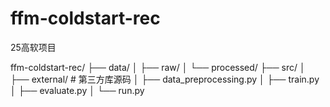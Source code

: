 # ffm-coldstart-rec
25高软项目

ffm-coldstart-rec/
├── data/
│   ├── raw/
│   └── processed/
├── src/
│   ├── external/        # 第三方库源码
│   ├── data_preprocessing.py
│   ├── train.py
│   ├── evaluate.py
│   └── run.py
